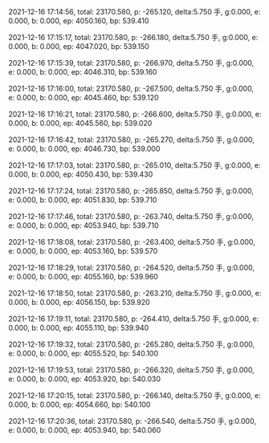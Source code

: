2021-12-16 17:14:56, total: 23170.580, p: -265.120, delta:5.750 手, g:0.000, e: 0.000, b: 0.000, ep: 4050.160, bp: 539.410

2021-12-16 17:15:17, total: 23170.580, p: -266.180, delta:5.750 手, g:0.000, e: 0.000, b: 0.000, ep: 4047.020, bp: 539.150

2021-12-16 17:15:39, total: 23170.580, p: -266.970, delta:5.750 手, g:0.000, e: 0.000, b: 0.000, ep: 4046.310, bp: 539.160

2021-12-16 17:16:00, total: 23170.580, p: -267.500, delta:5.750 手, g:0.000, e: 0.000, b: 0.000, ep: 4045.460, bp: 539.120

2021-12-16 17:16:21, total: 23170.580, p: -266.600, delta:5.750 手, g:0.000, e: 0.000, b: 0.000, ep: 4045.560, bp: 539.020

2021-12-16 17:16:42, total: 23170.580, p: -265.270, delta:5.750 手, g:0.000, e: 0.000, b: 0.000, ep: 4046.730, bp: 539.000

2021-12-16 17:17:03, total: 23170.580, p: -265.010, delta:5.750 手, g:0.000, e: 0.000, b: 0.000, ep: 4050.430, bp: 539.430

2021-12-16 17:17:24, total: 23170.580, p: -265.850, delta:5.750 手, g:0.000, e: 0.000, b: 0.000, ep: 4051.830, bp: 539.710

2021-12-16 17:17:46, total: 23170.580, p: -263.740, delta:5.750 手, g:0.000, e: 0.000, b: 0.000, ep: 4053.940, bp: 539.710

2021-12-16 17:18:08, total: 23170.580, p: -263.400, delta:5.750 手, g:0.000, e: 0.000, b: 0.000, ep: 4053.160, bp: 539.570

2021-12-16 17:18:29, total: 23170.580, p: -264.520, delta:5.750 手, g:0.000, e: 0.000, b: 0.000, ep: 4055.160, bp: 539.960

2021-12-16 17:18:50, total: 23170.580, p: -263.210, delta:5.750 手, g:0.000, e: 0.000, b: 0.000, ep: 4056.150, bp: 539.920

2021-12-16 17:19:11, total: 23170.580, p: -264.410, delta:5.750 手, g:0.000, e: 0.000, b: 0.000, ep: 4055.110, bp: 539.940

2021-12-16 17:19:32, total: 23170.580, p: -265.280, delta:5.750 手, g:0.000, e: 0.000, b: 0.000, ep: 4055.520, bp: 540.100

2021-12-16 17:19:53, total: 23170.580, p: -266.320, delta:5.750 手, g:0.000, e: 0.000, b: 0.000, ep: 4053.920, bp: 540.030

2021-12-16 17:20:15, total: 23170.580, p: -266.140, delta:5.750 手, g:0.000, e: 0.000, b: 0.000, ep: 4054.660, bp: 540.100

2021-12-16 17:20:36, total: 23170.580, p: -266.540, delta:5.750 手, g:0.000, e: 0.000, b: 0.000, ep: 4053.940, bp: 540.060